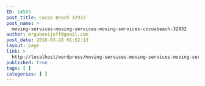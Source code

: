 ```yaml
---
ID: 14583
post_title: Cocoa Beach 32932
post_name: >
  moving-services-moving-services-moving-services-cocoabeach-32932
author: mrgabonijeff@gmail.com
post_date: 2018-03-28 01:52:13
layout: page
link: >
  http://localhost/wordpress/moving-services-moving-services-moving-services-cocoabeach-32932/
published: true
tags: [ ]
categories: [ ]
---
```


